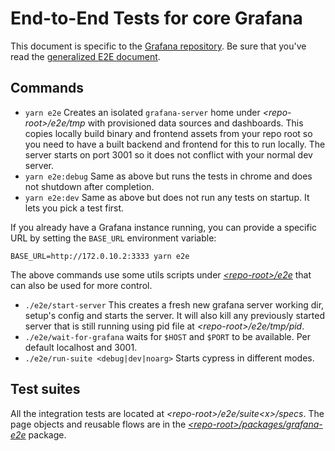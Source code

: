 # End-to-End Tests for core Grafana

This document is specific to the [Grafana repository](https://github.com/grafana/grafana). Be sure that you've read the [generalized E2E document](e2e.md).

## Commands

- `yarn e2e` Creates an isolated `grafana-server` home under _\<repo-root>/e2e/tmp_ with provisioned data sources and dashboards. This copies locally build binary and frontend assets from your repo root so you need to have a built backend and frontend for this to run locally. The server starts on port 3001 so it does not conflict with your normal dev server.
- `yarn e2e:debug` Same as above but runs the tests in chrome and does not shutdown after completion.
- `yarn e2e:dev` Same as above but does not run any tests on startup. It lets you pick a test first.

If you already have a Grafana instance running, you can provide a specific URL by setting the `BASE_URL` environment variable:

```shell
BASE_URL=http://172.0.10.2:3333 yarn e2e
```

The above commands use some utils scripts under [_\<repo-root>/e2e_](../../e2e) that can also be used for more control.

- `./e2e/start-server` This creates a fresh new grafana server working dir, setup's config and starts the server. It will also kill any previously started server that is still running using pid file at _\<repo-root>/e2e/tmp/pid_.
- `./e2e/wait-for-grafana` waits for `$HOST` and `$PORT` to be available. Per default localhost and 3001.
- `./e2e/run-suite <debug|dev|noarg>` Starts cypress in different modes.

## Test suites

All the integration tests are located at _\<repo-root>/e2e/suite\<x>/specs_. The page objects and reusable flows are in the [_\<repo-root>/packages/grafana-e2e_](../../packages/grafana-e2e) package.  
